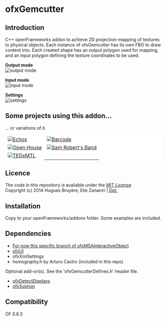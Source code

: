 ofxGemcutter
=====================================

Introduction
------------
C++ openFrameworks addon to achieve 2D projection-mapping of textures to physical objects. Each instance of ofxGemcutter has its own FBO to draw content into. Each created shape has an output polygon used for mapping, and an input polygon defining the texture coordinates to be used.

**Output mode**  
![output mode](http://www.morethanlogic.com/ofxMtl/ofxGemcutter/ofxGemcutter_output.png)

**Input mode**  
![input mode](http://www.morethanlogic.com/ofxMtl/ofxGemcutter/ofxGemcutter_input.png)

**Settings**  
![settings](http://www.morethanlogic.com/ofxMtl/ofxGemcutter/ofxGemcutter_settings.png)

Some projects using this addon...
------------
... or variations of it.
<table style="border-style: hidden; background:#FFFFFF">
<tr>
<td style="border-style: hidden; background:#FFFFFF"><a href="http://www.smallfly.com/2012/08/echos/"><img src="http://www.morethanlogic.com/ofxMtl/ofxGemcutter/ofxGemcutter_Echos__.jpg" alt="Echos"></a></td>
<td style="border-style: hidden; background:#FFFFFF"><a href="http://www.smallfly.com/2011/12/barcode/"><img src="http://www.morethanlogic.com/ofxMtl/ofxGemcutter/ofxGemcutter_Barcode.jpg" alt="Barcode"></a></td>
</tr>
<tr>
<td style="border-style: hidden; background:#FFFFFF"><a href="http://www.smallfly.com/2011/06/306/"><img src="http://www.morethanlogic.com/ofxMtl/ofxGemcutter/ofxGemcutter_DesignOpenHouse.jpg" alt="Open House"></a></td>
<td style="border-style: hidden; background:#FFFFFF"><a href="http://www.smallfly.com/2011/06/sam-roberts-band-i-feel-you/"><img src="http://www.morethanlogic.com/ofxMtl/ofxGemcutter/ofxGemcutter_SamRobertBand.jpg" alt="Sam Robert's Band"></a></td>
</tr>
<tr>
<td style="border-style: hidden; background:#FFFFFF"><a href="http://www.smallfly.com/2013/11/tedxmontreal/"><img src="http://www.morethanlogic.com/ofxMtl/ofxGemcutter/ofxGemcutter_TEDxMTL.jpg" alt="TEDxMTL"></a></td>
</tr>
</table>

Licence
-------
The code in this repository is available under the [MIT License](https://en.wikipedia.org/wiki/MIT_License)  
Copyright (c) 2014 Hugues Bruyère, Elie Zananiri | [Dpt.](http://dpt.co)

Installation
------------
Copy to your openFrameworks/addons folder. Some examples are included.

Dependencies
------------
* [For now this specific branch of ofxMSAInteractiveObject](https://github.com/smallfly/ofxMSAInteractiveObject/tree/feature/coord_transformation)
* [ofxUI](https://github.com/rezaali/ofxUI)
* ofxXmlSettings
* homography.h by Arturo Castro (included in this repo)

Optional add-on(s). See the 'ofxGemcutterDefines.h' header file.
* [ofxDetectDisplays](https://github.com/morethanlogic/ofxDetectDisplays)
* [ofxSyphon](https://github.com/astellato/ofxSyphon)

Compatibility
------------
OF 0.8.3